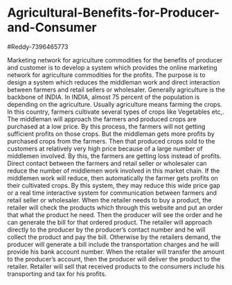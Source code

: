 # Agricultural-Benefits-for-Producer-and-Consumer

#Reddy-7396465773

Marketing network for agriculture commodities for the benefits of producer and customer is to develop a system which provides the online marketing network for agriculture commodities for the profits.  The purpose is to design a system which reduces the middleman work and direct interaction between farmers and retail sellers or wholesaler. Generally agriculture is the backbone of INDIA. In INDIA, almost 75 percent of the population is depending on the agriculture. Usually agriculture means farming the crops. In this country, farmers cultivate several types of crops like Vegetables etc,. The middleman will approach the farmers and produced crops are purchased at a low price. By this process, the farmers will not getting sufficient profits on those crops. But the middleman gets more profits by purchased crops from the farmers. Then that produced crops sold to the customers at relatively very high price because of a large number of middlemen involved.  By this, the farmers are getting loss instead of profits. 
	Direct contact between the farmers and retail seller or wholesaler can reduce the number of middlemen work involved in this market chain. If the middlemen work will reduce, then automatically the farmer gets profits on their cultivated crops. By this system, they may reduce this wide price gap or a real time interactive system for communication between farmers and retail seller or wholesaler. When the retailer needs to buy a product, the retailer will check the products which through this website and put an order that what the product he need. Then the producer will see the order and he can generate the bill for that ordered product. The retailer will approach directly to the producer by the producer’s contact number and he will collect the product and pay the bill. Otherwise by the retailers demand, the producer will generate a bill include the transportation charges and he will provide his bank account number. When the retailer will transfer the amount to the producer’s account, then the producer will deliver the product to the retailer. Retailer will sell that received products to the consumers include his transporting and tax for his profits. 
